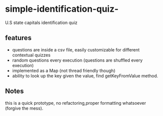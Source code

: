 simple-identification-quiz-
===========================

U.S state capitals identification quiz

features
--------
  * questions are inside a csv file, easily customizable for different contextual quizzes
  * random questions every execution (questions are shuffled every execution)
  * implemented as a Map (not thread friendly though)
  * ability to look up the key given the value, find getKeyFromValue method.

Notes
-----
  this is a quick prototype, no refactoring,proper formatting whatsoever (forgive the mess).
